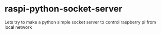 # raspi-python-socket-server

Lets try to make a python simple socket server to control raspberry pi from local network
